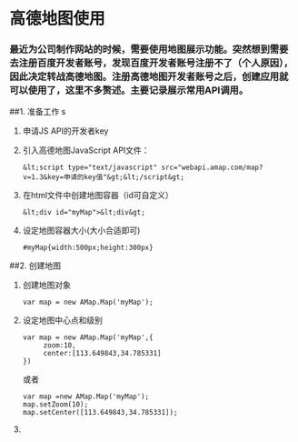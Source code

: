 # 高德地图使用

### 最近为公司制作网站的时候，需要使用地图展示功能。突然想到需要去注册百度开发者账号，发现百度开发者账号注册不了（个人原因），因此决定转战高德地图。注册高德地图开发者账号之后，创建应用就可以使用了，这里不多赘述。主要记录展示常用API调用。

##1. 准备工作
s
1. 申请JS API的开发者key

2. 引入高德地图JavaScript API文件：

       &lt;script type="text/javascript" src="webapi.amap.com/map?v=1.3&key=申请的key值"&gt;&lt;/script&gt;

3. 在html文件中创建地图容器（id可自定义）

       &lt;div id="myMap">&lt;div&gt;

4. 设定地图容器大小(大小合适即可)

       #myMap{width:500px;height:300px}

##2. 创建地图

1. 创建地图对象

       var map = new AMap.Map('myMap');

2. 设定地图中心点和级别

       var map = new AMap.Map('myMap',{
            zoom:10,
            center:[113.649843,34.785331]
       })

   或者

       var map =new AMap.Map('myMap');
       map.setZoom(10);
       map.setCenter([113.649843,34.785331]);
3. 